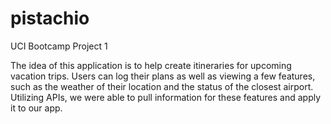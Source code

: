 # pistachio
UCI Bootcamp Project 1

The idea of this application is to help create itineraries for upcoming vacation trips. Users can log their plans as well as viewing a few features, such as the weather of their location and the status of the closest airport. Utilizing APIs, we were able to pull information for these features and apply it to our app. 
